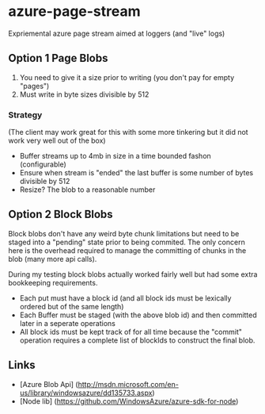 # azure-page-stream
Expriemental azure page stream aimed at loggers (and "live" logs)

## Option 1 Page Blobs

  1. You need to give it a size prior to writing (you don't pay for empty "pages")
  2. Must write in byte sizes divisible by 512

### Strategy 

(The client may work great for this with some more tinkering but it did not work very well out of the box)

  - Buffer streams up to 4mb in size in a time bounded fashon (configurable)
  - Ensure when stream is "ended" the last buffer is some number of bytes divisible by 512
  - Resize? The blob to a reasonable number

## Option 2 Block Blobs

Block blobs don't have any weird byte chunk limitations but need to be staged into a "pending" state prior to being commited. The only concern here is the overhead required to manage the committing of chunks in the blob (many more api calls).

During my testing block blobs actually worked fairly well but had some extra bookkeeping requirements.

  - Each put must have a block id (and all block ids must be lexically ordered but of the same length)
  - Each Buffer must be staged (with the above blob id) and then committed later in a seperate operations
  - All block ids must be kept track of for all time because the "commit" operation requires a complete list of   blockIds to construct the final blob.

## Links

 - [Azure Blob Api] (http://msdn.microsoft.com/en-us/library/windowsazure/dd135733.aspx)
 - [Node lib] (https://github.com/WindowsAzure/azure-sdk-for-node)
